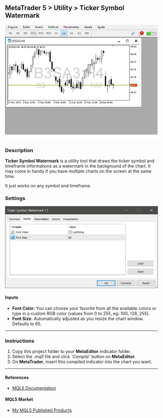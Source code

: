## MetaTrader 5 > Utility > Ticker Symbol Watermark

![Ticker Symbol Watermark](docs/splash.gif)

### Description

**Ticker Symbol Watermark** is a utility tool that draws the ticker symbol and timeframe informations as a watermark in the background of the chart. It may come in handy if you have multiple charts on the screen at the same time.

It just works on any symbol and timeframe.

### Settings

![Inputs](docs/inputs.png)

#### Inputs

* **Font Color**: You can choose your favorite from all the available colors or type in a custom RGB color (values from 0 to 255, eg: 100, 128, 255).
* **Font Size**: Automatically adjusted as you resize the chart window. Defaults to 65.

---

### Instructions

1. Copy this project folder to your **MetaEditor** indicator folder.
2. Select the *.mq5* file and click *'Compile'* button on **MetaEditor**.
3. On **MetaTrader**, insert this compiled indicator into the chart you want.

---

#### References

* [MQL5 Documentation](https://www.mql5.com/en/docs)

#### MQL5 Market

* [My MQL5 Published Products](https://www.mql5.com/en/users/leonardo_splinter/seller)
